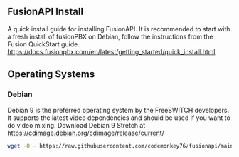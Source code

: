FusionAPI Install
--------------------------------------
A quick install guide for installing FusionAPI. It is recommended to start with a fresh install of fusionPBX on Debian, follow the instructions from the Fusion QuickStart guide. https://docs.fusionpbx.com/en/latest/getting_started/quick_install.html

## Operating Systems
### Debian
Debian 9 is the preferred operating system by the FreeSWITCH developers. It supports the latest video dependencies and should be used if you want to do video mixing. Download Debian 9 Stretch at https://cdimage.debian.org/cdimage/release/current/

```sh
wget -O - https://raw.githubusercontent.com/codemonkey76/fusionapi/main/scripts/install.sh.sh | sh;
```
